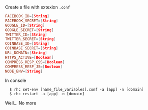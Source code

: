 Create a file with extexion `.conf`

```conf
FACEBOOK_ID=[String]
FACEBOOK_SECRET=[String]
GOOGLE_ID=[String]
GOOGLE_SECRET=[String]
TWITTER_ID=[String]
TWITTER_SECRET=[String]
COINBASE_ID=[String]
COINBASE_SECRET=[String]
URL_DOMAIN=[String]
HTTPS_ACTIVE=[Boolean]
COMPRESS_RESP_CSS=[Boolean]
COMPRESS_RESP_JS=[Boolean]
NODE_ENV=[String]
```
In console
```
  $ rhc set-env [name_file_variables].conf -a [app] -n [domain]
  $ rhc restart -a [app] -n [domain]
```

Well... No more

